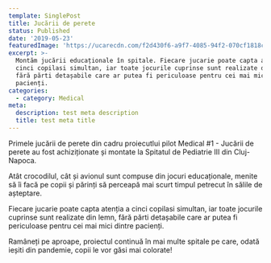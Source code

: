 ```yaml
---
template: SinglePost
title: Jucării de perete
status: Published
date: '2019-05-23'
featuredImage: 'https://ucarecdn.com/f2d430f6-a9f7-4085-94f2-070cf1818ce2/'
excerpt: >-
  Montăm jucării educaționale în spitale. Fiecare jucarie poate capta atenția a
  cinci copilasi simultan, iar toate jocurile cuprinse sunt realizate din lemn,
  fără părti detașabile care ar putea fi periculoase pentru cei mai mici dintre
  pacienți. 
categories:
  - category: Medical
meta:
  description: test meta description
  title: test meta title
---
```

Primele jucării de perete din cadru proiecutlui pilot Medical #1 - Jucării de perete au fost achiziționate și montate la Spitatul de Pediatrie III din Cluj-Napoca. 

Atât crocodilul, cât și avionul sunt compuse din jocuri educaționale, menite să îi facă pe copii și părinți să perceapă mai scurt timpul petrecut în sălile de așteptare. 

Fiecare jucarie poate capta atenția a cinci copilasi simultan, iar toate jocurile cuprinse sunt realizate din lemn, fără părti detașabile care ar putea fi periculoase pentru cei mai mici dintre pacienți. 

Ramâneți pe aproape, proiectul continuă în mai multe spitale pe care, odată ieșiti din pandemie, copii le vor găsi mai colorate!
